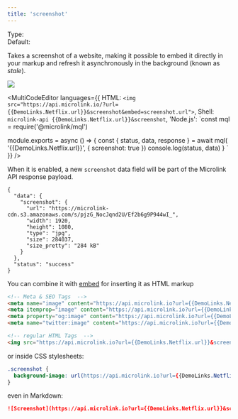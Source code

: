 ```yaml
---
title: 'screenshot'
--- 
```


Type: <Type children='<boolean>'/><br/>
Default: <Type children='false'/>

Takes a screenshot of a website, making it possible to embed it directly in your markup and refresh it asynchronously in the background (known as *stale*).

![]({{DemoLinks.Netflix.screenshot.url}})

<MultiCodeEditor languages={{
  HTML: `<img src="https://api.microlink.io/?url={{DemoLinks.Netflix.url}}&screenshot&embed=screenshot.url">`,
  Shell: `microlink-api {{DemoLinks.Netflix.url}}&screenshot`,
  'Node.js': `const mql = require('@microlink/mql')
 
module.exports = async () => {
  const { status, data, response } = await mql(
    '{{DemoLinks.Netflix.url}}', { 
      screenshot: true
  })
  console.log(status, data)
}
  `
  }} 
/>

When it is enabled, a new `screenshot` data field will be part of the Microlink API response payload.

```json{3, 10}
{
  "data": {
    "screenshot": {
      "url": "https://microlink-cdn.s3.amazonaws.com/s/pjzG_NocJqnd2U/Ef2b6g9P944wI_",
      "width": 1920,
      "height": 1080,
      "type": "jpg",
      "size": 284037,
      "size_pretty": "284 kB"
    }
  },
  "status": "success"
}
```

You can combine it with [embed](/docs/api/parameters/embed) for inserting it as HTML markup

```html
<!-- Meta & SEO Tags  -->
<meta name="image" content="https://api.microlink.io?url={{DemoLinks.Netflix.url}}&screenshot=true&meta=false&embed=screenshot.url">
<meta itemprop="image" content="https://api.microlink.io?url={{DemoLinks.Netflix.url}}&screenshot=true&meta=false&embed=screenshot.url">
<meta property="og:image" content="https://api.microlink.io?url={{DemoLinks.Netflix.url}}&screenshot=true&meta=false&embed=screenshot.url">
<meta name="twitter:image" content="https://api.microlink.io?url={{DemoLinks.Netflix.url}}&screenshot=true&meta=false&embed=screenshot.url">

<!-- regular HTML Tags  -->
<img src="https://api.microlink.io?url={{DemoLinks.Netflix.url}}&screenshot=true&meta=false&embed=screenshot.url" />
```

or inside CSS stylesheets:

```css
.screenshot {
  background-image: url(https://api.microlink.io?url={{DemoLinks.Netflix.url}}&screenshot=true&meta=false&embed=screenshot.url);
}
```

even in Markdown:

```md
![Screenshot](https://api.microlink.io?url={{DemoLinks.Netflix.url}}&screenshot=true&meta=false&embed=screenshot.url)
```
